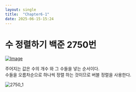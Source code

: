 ```yaml
---
layout: single
title:  "Chapter6-1"
date: 2025-06-15-15:24
---
```


# 수 정렬하기 백준 2750번

[![Image](https://github.com/user-attachments/assets/91065449-9a16-43a2-b745-a36e648e6671)](https://www.acmicpc.net/problem/2750)

주어지는 값은 수의 개수 와 그 수들을 넣는 순서이다.  
수들을 오름차순으로 하나씩 정렬 하는 것이므로 버블 정렬을 사용한다.  

![2750_1](https://github.com/user-attachments/assets/ea7c62a1-b465-4ef1-8f09-2b16c3030bc9)

